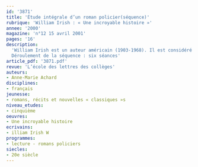 ```yaml
---
id: '3871'
title: 'Étude intégrale d’un roman policier(séquence)'
rubrique: 'William Irish : « Une incroyable histoire »'
annee: '2000'
magazine: 'n°12 15 avril 2001'
pages: '16'
description: 
  'William Irish est un auteur américain (1903-1968). Il est considéré comme un maître du suspense, et non comme un auteur pour enfants. Pourtant, « Une incroyable histoire » convient particulièrement bien à une classe de cinquième. L’âge du héros – douze ans –, le point de vue interne ou omniscient permettent au jeune lecteur de s’identifier à cet enfant que des meurtriers poursuivent. Les élèves, qui, habituellement, développent des stratégies d’évitement de la lecture, lisent cette œuvre d’un trait, parce qu’elle est courte, dense et passionnante. Elle se prête en outre à une réflexion sur la vérité et le mensonge, les relations entre enfants et adultes, et permet de travailler non seulement la compréhension mais également l’interprétation. De plus, plusieurs points du programme de cinquième pourront être traités ou introduits : le récit chronologique, sa construction, le dialogue et ses fonctions, la description et ses fonctions.
  Déroulement de la séquence : six séances'
article_pdf: '3871.pdf'
revue: 'L’école des lettres des collèges'
auteurs:
- Anne-Marie Achard
disciplines:
- français
jeunesse:
- romans, récits et nouvelles « classiques »s
niveau_etudes:
- cinquième
oeuvres:
- Une incroyable histoire
ecrivains:
- illiam Irish W
programmes:
- lecture - romans policiers
siecles:
- 20e siècle
---
```

